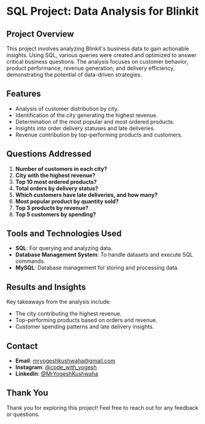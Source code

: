 # SQL Project: Data Analysis for Blinkit

## Project Overview

This project involves analyzing Blinkit's business data to gain actionable insights. Using SQL, various queries were created and optimized to answer critical business questions. The analysis focuses on customer behavior, product performance, revenue generation, and delivery efficiency, demonstrating the potential of data-driven strategies.

## Features

- Analysis of customer distribution by city.
- Identification of the city generating the highest revenue.
- Determination of the most popular and most ordered products.
- Insights into order delivery statuses and late deliveries.
- Revenue contribution by top-performing products and customers.

## Questions Addressed

1. **Number of customers in each city?**
2. **City with the highest revenue?**
3. **Top 10 most ordered products?**
4. **Total orders by delivery status?**
5. **Which customers have late deliveries, and how many?**
6. **Most popular product by quantity sold?**
7. **Top 3 products by revenue?**
8. **Top 5 customers by spending?**

## Tools and Technologies Used

- **SQL**: For querying and analyzing data.
- **Database Management System**: To handle datasets and execute SQL commands.
- **MySQL**: Database management for storing and processing data.


## Results and Insights

Key takeaways from the analysis include:
- The city contributing the highest revenue.
- Top-performing products based on orders and revenue.
- Customer spending patterns and late delivery insights.

## Contact 
 
- **Email**: [mryogeshkushwaha@gmail.com](mailto:mryogeshkushwaha@gmail.com)  
- **Instagram**: [@code_with_yogesh](https://github.com/code_with_yogesh)  
- **LinkedIn**: [@MrYogeshKushwaha](https://linkedin.com/in/mryogeshkushwaha)

## Thank You

Thank you for exploring this project! Feel free to reach out for any feedback or questions.

